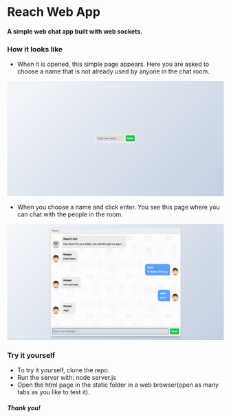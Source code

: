 # Reach Web App

#### A simple web chat app built with web sockets. 

### How it looks like

- When it is opened, this simple page appears. Here you are asked to choose a name that is not already used by anyone in the chat room.

![alt text](https://github.com/asimokby/web-chat-app/blob/master/screenshots/chooseName.png?raw=true)


- When you choose a name and click enter. You see this page where you can chat with the people in the room. 

![alt text](https://github.com/asimokby/web-chat-app/blob/master/screenshots/chatRoom.png?raw=true)


### Try it yourself

- To try it yourself, clone the repo.
- Run the server with: node server.js
- Open the html page in the static folder in a web browser(open as many tabs as you like to test it). 


##### Thank you! 
